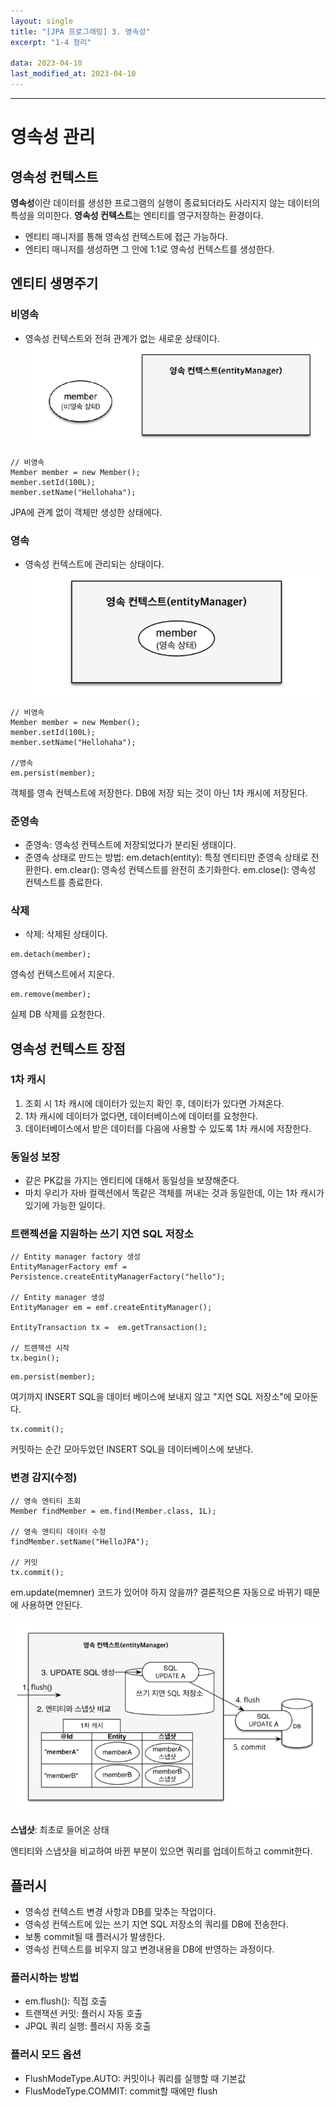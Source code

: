 ```yaml
---
layout: single
title: "[JPA 프로그래밍] 3. 영속성"
excerpt: "1-4 정리"

data: 2023-04-10
last_modified_at: 2023-04-10
---
```


---

# 영속성 관리

## 영속성 컨텍스트

**영속성**이란 데이터를 생성한 프로그램의 실행이 종료되더라도 사라지지 않는 데이터의 특성을 의미한다.
**영속성 컨텍스트**는 엔티티를 영구저장하는 환경이다.

- 엔티티 매니저를 통해 영속성 컨텍스트에 접근 가능하다.
- 엔티티 매니저를 생성하면 그 안에 1:1로 영속성 컨텍스트를 생성한다.

## 엔티티 생명주기

### 비영속

- 영속성 컨텍스트와 전혀 관계가 없는 새로운 상태이다.
  ![img3](../img/img3.png)

```
// 비영속
Member member = new Member();
member.setId(100L);
member.setName("Hellohaha");
```

JPA에 관계 없이 객체만 생성한 상태에다.

### 영속

- 영속성 컨텍스트에 관리되는 상태이다.
  ![img4](../img/img4.png)

```
// 비영속
Member member = new Member();
member.setId(100L);
member.setName("Hellohaha");

//영속
em.persist(member);
```

객체를 영속 컨텍스트에 저장한다.
DB에 저장 되는 것이 아닌 1차 캐시에 저장된다.

### 준영속

- 준영속: 영속성 컨텍스트에 저장되었다가 분리된 생태이다.
- 준영속 상태로 만드는 방법:
  em.detach(entity): 특정 엔티티만 준영속 상태로 전환한다.
  em.clear(): 영속성 컨텍스트를 완전히 초기화한다.
  em.close(): 영속성 컨텍스트를 종료한다.

### 삭제

- 삭제: 삭제된 상태이다.

```
em.detach(member);
```

영속성 컨텍스트에서 지운다.

```
em.remove(member);
```

실제 DB 삭제를 요청한다.

## 영속성 컨텍스트 장점

### 1차 캐시

1. 조회 시 1차 캐시에 데이터가 있는지 확인 후, 데이터가 있다면 가져온다.
2. 1차 캐시에 데이터가 없다면, 데이터베이스에 데이터를 요청한다.
3. 데이터베이스에서 받은 데이터를 다음에 사용할 수 있도록 1차 캐시에 저장한다.

### 동일성 보장

- 같은 PK값을 가지는 엔티티에 대해서 동일성을 보장해준다.
- 마치 우리가 자바 컬렉션에서 똑같은 객체를 꺼내는 것과 동일한데, 이는 1차 캐시가 있기에 가능한 일이다.

### 트랜젝션을 지원하는 쓰기 지연 SQL 저장소

```
// Entity manager factory 생성
EntityManagerFactory emf = Persistence.createEntityManagerFactory("hello");

// Entity manager 생성
EntityManager em = emf.createEntityManager();

EntityTransaction tx =  em.getTransaction();

// 트랜잭션 시작
tx.begin();
```

```
em.persist(member);
```

여기까지 INSERT SQL을 데이터 베이스에 보내지 않고 "지연 SQL 저장소"에 모아둔다.

```
tx.commit();
```

커밋하는 순간 모아두었던 INSERT SQL을 데이터베이스에 보낸다.

### 변경 감지(수정)

```
// 영속 엔티티 조회
Member findMember = em.find(Member.class, 1L);

// 영속 엔티티 데이터 수정
findMember.setName("HelloJPA");

// 커밋
tx.commit();

```

em.update(memner) 코드가 있어야 하지 않을까? 결론적으론 자동으로 바뀌기 때문에 사용하면 안된다.

![img5](../img/img5.png)

**스냅샷**: 최초로 들어온 상태

엔티티와 스냅샷을 비교하여 바뀐 부분이 있으면 쿼리를 업데이트하고 commit한다.

## 플러시

- 영속성 컨텍스트 변경 사항과 DB를 맞추는 작업이다.
- 영속성 컨텍스트에 있는 쓰기 지연 SQL 저장소의 쿼리를 DB에 전송한다.
- 보통 commit될 때 플러시가 발생한다.
- 영속성 컨텍스트를 비우지 않고 변경내용을 DB에 반영하는 과정이다.

### 플러시하는 방법

- em.flush(): 직접 호출
- 트랜잭션 커밋: 플러시 자동 호출
- JPQL 쿼리 실행: 플러시 자동 호출

### 플러시 모드 옵션

- FlushModeType.AUTO: 커밋이나 쿼리를 실행할 때 기본값
- FlusModeType.COMMIT: commit할 때에만 flush
